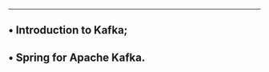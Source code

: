 ----------------------------------
• Introduction to Kafka;
-----------------------------------
• Spring for Apache Kafka.
----------------------------------
